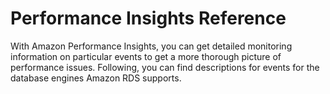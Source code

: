 # Performance Insights Reference<a name="USER_PerfInsights.Reference"></a>

With Amazon Performance Insights, you can get detailed monitoring information on particular events to get a more thorough picture of performance issues\. Following, you can find descriptions for events for the database engines Amazon RDS supports\.